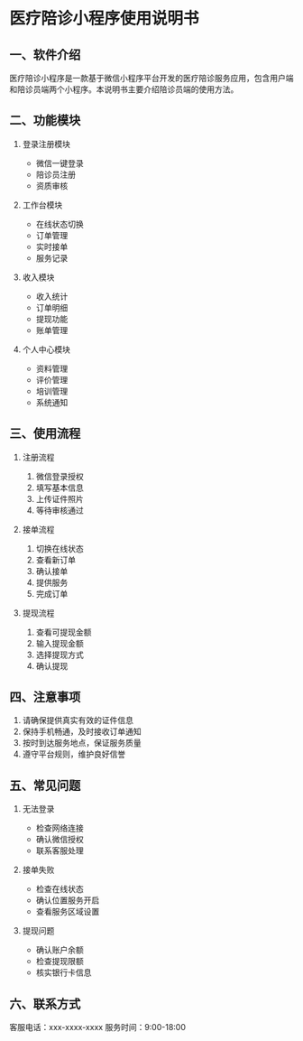 # 医疗陪诊小程序使用说明书

## 一、软件介绍
医疗陪诊小程序是一款基于微信小程序平台开发的医疗陪诊服务应用，包含用户端和陪诊员端两个小程序。本说明书主要介绍陪诊员端的使用方法。

## 二、功能模块
1. 登录注册模块
   - 微信一键登录
   - 陪诊员注册
   - 资质审核

2. 工作台模块
   - 在线状态切换
   - 订单管理
   - 实时接单
   - 服务记录

3. 收入模块
   - 收入统计
   - 订单明细
   - 提现功能
   - 账单管理

4. 个人中心模块
   - 资料管理
   - 评价管理
   - 培训管理
   - 系统通知

## 三、使用流程
1. 注册流程
   1) 微信登录授权
   2) 填写基本信息
   3) 上传证件照片
   4) 等待审核通过

2. 接单流程
   1) 切换在线状态
   2) 查看新订单
   3) 确认接单
   4) 提供服务
   5) 完成订单

3. 提现流程
   1) 查看可提现金额
   2) 输入提现金额
   3) 选择提现方式
   4) 确认提现

## 四、注意事项
1. 请确保提供真实有效的证件信息
2. 保持手机畅通，及时接收订单通知
3. 按时到达服务地点，保证服务质量
4. 遵守平台规则，维护良好信誉

## 五、常见问题
1. 无法登录
   - 检查网络连接
   - 确认微信授权
   - 联系客服处理

2. 接单失败
   - 检查在线状态
   - 确认位置服务开启
   - 查看服务区域设置

3. 提现问题
   - 确认账户余额
   - 检查提现限额
   - 核实银行卡信息

## 六、联系方式
客服电话：xxx-xxxx-xxxx
服务时间：9:00-18:00 